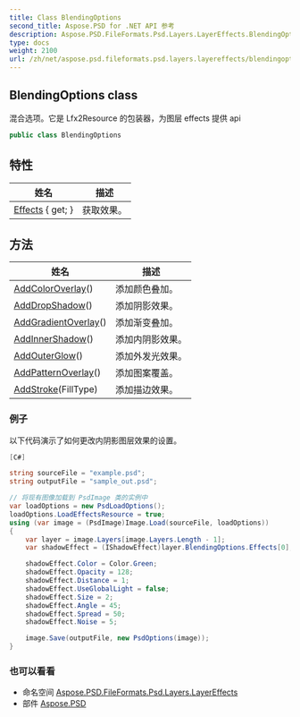 ```yaml
---
title: Class BlendingOptions
second_title: Aspose.PSD for .NET API 参考
description: Aspose.PSD.FileFormats.Psd.Layers.LayerEffects.BlendingOptions 班级. 混合选项它是 Lfx2Resource 的包装器为图层 effects 提供 api
type: docs
weight: 2100
url: /zh/net/aspose.psd.fileformats.psd.layers.layereffects/blendingoptions/
---
```

## BlendingOptions class

混合选项。它是 Lfx2Resource 的包装器，为图层 effects 提供 api

```csharp
public class BlendingOptions
```

## 特性

| 姓名 | 描述 |
| --- | --- |
| [Effects](../../aspose.psd.fileformats.psd.layers.layereffects/blendingoptions/effects/) { get; } | 获取效果。 |

## 方法

| 姓名 | 描述 |
| --- | --- |
| [AddColorOverlay](../../aspose.psd.fileformats.psd.layers.layereffects/blendingoptions/addcoloroverlay/)() | 添加颜色叠加。 |
| [AddDropShadow](../../aspose.psd.fileformats.psd.layers.layereffects/blendingoptions/adddropshadow/)() | 添加阴影效果。 |
| [AddGradientOverlay](../../aspose.psd.fileformats.psd.layers.layereffects/blendingoptions/addgradientoverlay/)() | 添加渐变叠加。 |
| [AddInnerShadow](../../aspose.psd.fileformats.psd.layers.layereffects/blendingoptions/addinnershadow/)() | 添加内阴影效果。 |
| [AddOuterGlow](../../aspose.psd.fileformats.psd.layers.layereffects/blendingoptions/addouterglow/)() | 添加外发光效果。 |
| [AddPatternOverlay](../../aspose.psd.fileformats.psd.layers.layereffects/blendingoptions/addpatternoverlay/)() | 添加图案覆盖。 |
| [AddStroke](../../aspose.psd.fileformats.psd.layers.layereffects/blendingoptions/addstroke/)(FillType) | 添加描边效果。 |

### 例子

以下代码演示了如何更改内阴影图层效果的设置。

```csharp
[C#]

string sourceFile = "example.psd";
string outputFile = "sample_out.psd";

// 将现有图像加载到 PsdImage 类的实例中
var loadOptions = new PsdLoadOptions();
loadOptions.LoadEffectsResource = true;
using (var image = (PsdImage)Image.Load(sourceFile, loadOptions))
{
    var layer = image.Layers[image.Layers.Length - 1];
    var shadowEffect = (IShadowEffect)layer.BlendingOptions.Effects[0];

    shadowEffect.Color = Color.Green;
    shadowEffect.Opacity = 128;
    shadowEffect.Distance = 1;
    shadowEffect.UseGlobalLight = false;
    shadowEffect.Size = 2;
    shadowEffect.Angle = 45;
    shadowEffect.Spread = 50;
    shadowEffect.Noise = 5;

    image.Save(outputFile, new PsdOptions(image));
}
```

### 也可以看看

* 命名空间 [Aspose.PSD.FileFormats.Psd.Layers.LayerEffects](../../aspose.psd.fileformats.psd.layers.layereffects/)
* 部件 [Aspose.PSD](../../)


